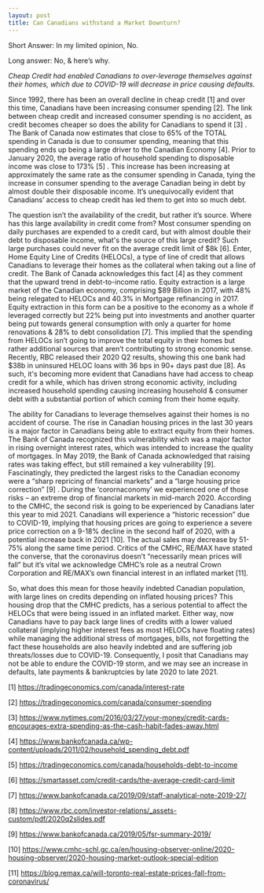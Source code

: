 ```yaml
---
layout: post
title: Can Canadians withstand a Market Downturn?
---
```

Short Answer: In my limited opinion, No. 

Long answer: No, & here’s why. 

*Cheap Credit had enabled Canadians to over-leverage themselves against their homes, which due to COVID-19 will decrease in price causing defaults.*

Since 1992, there has been an overall decline in cheap credit [1] and over this time, Canadians have been increasing consumer spending [2]. The link between cheap credit and increased consumer spending is no accident, as credit becomes cheaper so does the ability for Canadians to spend it [3] . The Bank of Canada now estimates that close to 65% of the TOTAL spending in Canada is due to consumer spending, meaning that this spending ends up being a large driver to the Canadian Economy [4]. Prior to January 2020, the average ratio of household spending to disposable income was close to 173% [5] . This increase has been increasing at approximately the same rate as the consumer spending in Canada, tying the increase in consumer spending to the average Canadian being in debt by almost double their disposable income. It’s unequivocally evident that Canadians’ access to cheap credit has led them to get into so much debt. 


The question isn’t the availability of the credit, but rather it’s source. Where has this large availability in credit come from? Most consumer spending on daily purchases are expended to a credit card, but with almost double their debt to disposable income, what's the source of this large credit? Such large purchases could never fit on the average credit limit of $8k [6].  Enter, Home Equity Line of Credits (HELOCs), a type of line of credit that allows Canadians to leverage their homes as the collateral when taking out a line of credit. The Bank of Canada acknowledges this fact [4] as they comment that the upward trend in debt-to-income ratio. Equity extraction is a large market of the Canadian economy, comprising $89 Billion in 2017, with 48% being relegated to HELOCs and 40.3% in Mortgage refinancing in 2017. Equity extraction in this form can be a positive to the economy as a whole if leveraged correctly but 22% being put into investments and another quarter being put towards general consumption with only a quarter for home renovations & 28% to debt consolidation [7]. This implied that the spending from HELOCs isn’t going to improve the total equity in their homes but rather additional sources that aren’t contributing to strong economic sense. Recently, RBC released their 2020 Q2 results, showing this one bank had $38b in uninsured HELOC loans with 36 bps in 90+ days past due [8]. As such, it's becoming more evident that Canadians have had access to cheap credit for a while, which has driven strong economic activity, including increased household spending causing increasing household & consumer debt with a substantial portion of which coming from their home equity. 


The ability for Canadians to leverage themselves against their homes is no accident of course. The rise in Canadian housing prices in the last 30 years is a major factor in Canadians being able to extract equity from their homes. The Bank of Canada recognized this vulnerability which was a major factor in rising overnight interest rates, which was intended to increase the quality of mortgages. In May 2019, the Bank of Canada acknowledged that raising rates was taking effect, but still remained a key vulnerability [9]. Fascinatingly, they predicted the largest risks to the Canadian economy were a  “sharp repricing of financial markets” and a  “large housing price correction” [9] . During the ‘corornaconomy’ we  experienced one of those risks – an extreme drop of financial markets in mid-march 2020. According to the CMHC, the second risk is going to be experienced by Canadians later this year to mid 2021. Canadians will experience a “historic recession” due to COVID-19, implying that housing prices are going to experience a severe price correction on a 9-18% decline in the second half of 2020, with a potential increase back in 2021 [10]. The actual sales may decrease by 51-75% along the same time period. Critics of the CMHC, RE/MAX have stated the converse, that the coronavirus doesn’t “necessarily mean prices will fall” but it’s vital we acknowledge CMHC’s role as a neutral Crown Corporation and RE/MAX’s own financial interest in an inflated market [11]. 


So, what does this mean for those heavily indebted Canadian population, with large lines on credits depending on inflated housing prices? This housing drop that the CMHC predicts, has a serious potential to affect the HELOCs that were being issued in an inflated market. Either way, now Canadians have to pay back large lines of credits with a lower valued collateral (implying higher interest fees as most HELOCs have floating rates) while managing the additional stress of mortgages, bills, not forgetting the fact these households are also heavily indebted and are suffering job threats/losses due to COVID-19. Consequently, I posit that Canadians may not be able to endure the COVID-19 storm, and we may see an increase in defaults, late payments & bankruptcies by late 2020 to late 2021. 


[1] https://tradingeconomics.com/canada/interest-rate

[2] https://tradingeconomics.com/canada/consumer-spending

[3] https://www.nytimes.com/2016/03/27/your-money/credit-cards-encourages-extra-spending-as-the-cash-habit-fades-away.html

[4]  https://www.bankofcanada.ca/wp-content/uploads/2011/02/household_spending_debt.pdf

[5] https://tradingeconomics.com/canada/households-debt-to-income

[6] https://smartasset.com/credit-cards/the-average-credit-card-limit

[7] https://www.bankofcanada.ca/2019/09/staff-analytical-note-2019-27/

[8] https://www.rbc.com/investor-relations/_assets-custom/pdf/2020q2slides.pdf

[9] https://www.bankofcanada.ca/2019/05/fsr-summary-2019/

[10] https://www.cmhc-schl.gc.ca/en/housing-observer-online/2020-housing-observer/2020-housing-market-outlook-special-edition

[11] https://blog.remax.ca/will-toronto-real-estate-prices-fall-from-coronavirus/

